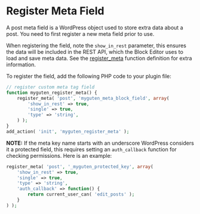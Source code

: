 # Register Meta Field

A post meta field is a WordPress object used to store extra data about a post. You need to first register a new meta field prior to use.

When registering the field, note the `show_in_rest` parameter, this ensures the data will be included in the REST API, which the Block Editor uses to load and save meta data. See the [register_meta](https://developer.wordpress.org/reference/functions/register_meta/) function definition for extra information.

To register the field, add the following PHP code to your plugin file:

```php
// register custom meta tag field
function myguten_register_meta() {
	register_meta( 'post', 'myguten_meta_block_field', array(
		'show_in_rest' => true,
		'single' => true,
		'type' => 'string',
	) );
}
add_action( 'init', 'myguten_register_meta' );
```

**NOTE:** If the meta key name starts with an underscore WordPress considers it a protected field, this requires setting an `auth_callback` function for checking permissions.  Here is an example:

```php
register_meta( 'post', '_myguten_protected_key', array(
	'show_in_rest' => true,
	'single' => true,
	'type' => 'string',
	'auth_callback' => function() {
		return current_user_can( 'edit_posts' );
	}
) );
```
